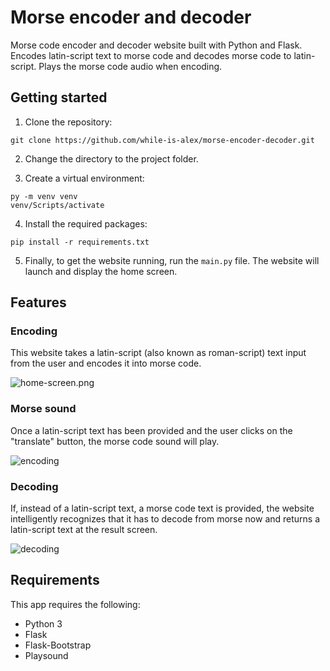 # Morse encoder and decoder
Morse code encoder and decoder website built with Python and Flask. Encodes latin-script text to morse code and decodes morse code to latin-script. Plays the morse code audio when encoding.

## Getting started
1. Clone the repository:
```
git clone https://github.com/while-is-alex/morse-encoder-decoder.git
```

2. Change the directory to the project folder.

3. Create a virtual environment:
```
py -m venv venv
venv/Scripts/activate
```

4. Install the required packages:
```
pip install -r requirements.txt
```

5. Finally, to get the website running, run the `main.py` file. The website will launch and display the home screen.

## Features
### Encoding
This website takes a latin-script (also known as roman-script) text input from the user and encodes it into morse code.

![home-screen.png](https://i.ibb.co/SJRXqPT/home.png)

### Morse sound
Once a latin-script text has been provided and the user clicks on the "translate" button, the morse code sound will play.

![encoding](https://i.ibb.co/VLyb2Gb/encoding.png)

### Decoding
If, instead of a latin-script text, a morse code text is provided, the website intelligently recognizes that it has to decode from morse now and returns a latin-script text at the result screen.

![decoding](https://i.ibb.co/HPvJswc/decoding.png)

## Requirements
This app requires the following:

+ Python 3
+ Flask
+ Flask-Bootstrap
+ Playsound
